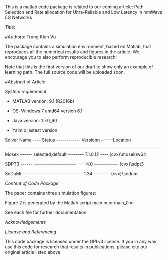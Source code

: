 #
This is a matlab code package is related to our coming article: Path Selection and Rate allocation for Ultra-Reliable and Low Latency in mmWave 5G Networks



*Title*: 


#Authors: Trung Kien Vu

The package contains a simulation environment, based on Matlab, that reproduces all the numerical results and figures in the article. We encourage you to also perform reproducible research!

Note that this is the first version of our draft to show only an example of learning path. The full source code will be uploaded soon.

#Abstract of Article

*System requirement*
-  MATLAB version: 9.1 (R2016b) 

- OS: Windows 7 amd64 version 6.1

- Java version: 1.7.0_60

- Yalmip lastest version

 Solver Name ----    Status  ------------  Versionn ------Location

 ------------------------------------------------------------

 Mosek   ------  selected,default --------  7.1.0.12 ----  {cvx}\mosek\w64

 SDPT3   ------   --------------------------4.0    ------------    {cvx}\sdpt3

 SeDuMi  ------------------------------ 1.34  --------     {cvx}\sedumi


*Content of Code Package*

The paper contains three simulation figures:

Figure 2 is generated by the Matlab script main.m or main_0.m


See each file for further documentation.

*Acknowledgements*



*License and Referencing*

This code package is licensed under the GPLv3 license. If you in any way use this code for research that results in publications, please cite our original article listed above.
